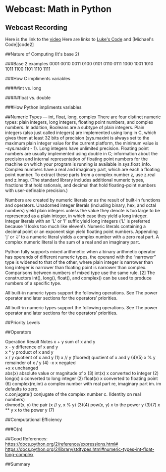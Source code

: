 # Webcast: Math in Python


## Webcast Recording

Here is the link to the [video][recording]
Here are links to [Luke's Code][code1] and [Michael's Code][code2]

##Nature of Computing (It's base 2)

###Base 2 examples
0001
0010
0011
0100
0101
0110
0111
1000
1001
1010
1011
1100
1101
1110
1111




###How C impliments variables

#####int vs. long


#####float vs. double


###How Python impliments variables



##Numeric Types — int, float, long, complex
There are four distinct numeric types: plain integers, long integers, floating point numbers, and complex numbers. In addition, Booleans are a subtype of plain integers. Plain integers (also just called integers) are implemented using long in C, which gives them at least 32 bits of precision (sys.maxint is always set to the maximum plain integer value for the current platform, the minimum value is -sys.maxint - 1). Long integers have unlimited precision. Floating point numbers are usually implemented using double in C; information about the precision and internal representation of floating point numbers for the machine on which your program is running is available in sys.float_info. Complex numbers have a real and imaginary part, which are each a floating point number. To extract these parts from a complex number z, use z.real and z.imag. (The standard library includes additional numeric types, fractions that hold rationals, and decimal that hold floating-point numbers with user-definable precision.)

Numbers are created by numeric literals or as the result of built-in functions and operators. Unadorned integer literals (including binary, hex, and octal numbers) yield plain integers unless the value they denote is too large to be represented as a plain integer, in which case they yield a long integer. Integer literals with an 'L' or 'l' suffix yield long integers ('L' is preferred because 1l looks too much like eleven!). Numeric literals containing a decimal point or an exponent sign yield floating point numbers. Appending 'j' or 'J' to a numeric literal yields a complex number with a zero real part. A complex numeric literal is the sum of a real and an imaginary part.

Python fully supports mixed arithmetic: when a binary arithmetic operator has operands of different numeric types, the operand with the “narrower” type is widened to that of the other, where plain integer is narrower than long integer is narrower than floating point is narrower than complex. Comparisons between numbers of mixed type use the same rule. [2] The constructors int(), long(), float(), and complex() can be used to produce numbers of a specific type.

All built-in numeric types support the following operations. See The power operator and later sections for the operators’ priorities.

All built-in numeric types support the following operations. See The power operator and later sections for the operators’ priorities.

##Priority Levels



##Operators


Operation	Result	Notes
x + y	sum of x and y	 
x - y	difference of x and y	 
x * y	product of x and y	 
x / y	quotient of x and y	(1)
x // y	(floored) quotient of x and y	(4)(5)
x % y	remainder of x / y	(4)
-x	x negated	 
+x	x unchanged	 
abs(x)	absolute value or magnitude of x	(3)
int(x)	x converted to integer	(2)
long(x)	x converted to long integer	(2)
float(x)	x converted to floating point	(6)
complex(re,im)	a complex number with real part re, imaginary part im. im defaults to zero.	 
c.conjugate()	conjugate of the complex number c. (Identity on real numbers)	 
divmod(x, y)	the pair (x // y, x % y)	(3)(4)
pow(x, y)	x to the power y	(3)(7)
x ** y	x to the power y	(7)


##Computational Efficiency

###O(n)






##Good References:
https://docs.python.org/2/reference/expressions.html#
https://docs.python.org/2/library/stdtypes.html#numeric-types-int-float-long-complex

##Summary


[recording]: https://plus.google.com/
[code1]: 
[code2]: 
